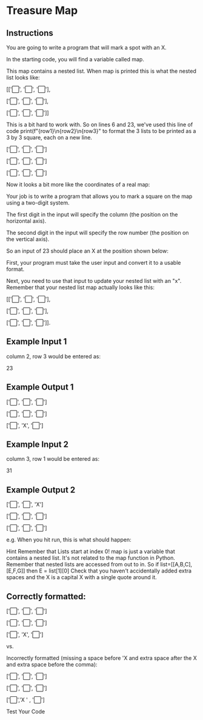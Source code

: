 # Treasure Map

## Instructions
You are going to write a program that will mark a spot with an X.

In the starting code, you will find a variable called map.

This map contains a nested list. When map is printed this is what the nested list looks like:

[['⬜️', '⬜️', '⬜️'],

['⬜️', '⬜️', '⬜️'],

['⬜️', '⬜️', '⬜️']]

This is a bit hard to work with. So on lines 6 and 23, we've used this line of code print(f"{row1}\n{row2}\n{row3}" to format the 3 lists to be printed as a 3 by 3 square, each on a new line. 

['⬜️', '⬜️', '⬜️']

['⬜️', '⬜️', '⬜️']

['⬜️', '⬜️', '⬜️']

Now it looks a bit more like the coordinates of a real map:



Your job is to write a program that allows you to mark a square on the map using a two-digit system. 

The first digit in the input will specify the column (the position on the horizontal axis).

The second digit in the input will specify the row number (the position on the vertical axis). 

So an input of 23 should place an X at the position shown below:



First, your program must take the user input and convert it to a usable format.

Next, you need to use that input to update your nested list with an "x". Remember that your nested list map actually looks like this: 

[['⬜️', '⬜️', '⬜️'],

['⬜️', '⬜️', '⬜️'],

['⬜️', '⬜️', '⬜️']].

## Example Input 1

column 2, row 3 would be entered as:

23

## Example Output 1

['⬜️', '⬜️', '⬜️']

['⬜️', '⬜️', '⬜️']

['⬜️', 'X', '⬜️']

## Example Input 2

column 3, row 1 would be entered as:

31

## Example Output 2

['⬜️', '⬜️', 'X']

['⬜️', '⬜️', '⬜️']

['⬜️', '⬜️', '⬜️']

e.g. When you hit run, this is what should happen:



Hint
Remember that Lists start at index 0!
map is just a variable that contains a nested list. It's not related to the map function in Python.
Remember that nested lists are accessed from out to in. So if list=[[A,B,C],[E,F,G]] then E = list[1][0]
Check that you haven't accidentally added extra spaces and the X is a capital X with a single quote around it.

## Correctly formatted:

['⬜️', '⬜️', '⬜️']

['⬜️', '⬜️', '⬜️']

['⬜️', 'X', '⬜️']

vs. 

Incorrectly formatted (missing a space before 'X and extra space after the X and extra space before the comma):

['⬜️', '⬜️', '⬜️']

['⬜️', '⬜️', '⬜️']

['⬜️','X ' , '⬜️']

Test Your Code
